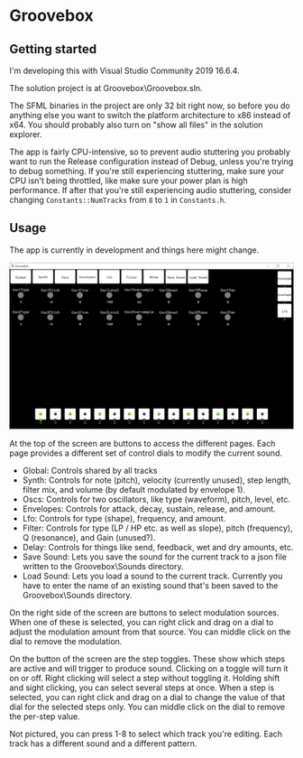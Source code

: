 # Groovebox

## Getting started

I'm developing this with Visual Studio Community 2019 16.6.4.

The solution project is at Groovebox\Groovebox.sln.

The SFML binaries in the project are only 32 bit right now, so before you do anything else you want to switch the platform architecture to x86 instead of x64. You should probably also turn on "show all files" in the solution explorer.

The app is fairly CPU-intensive, so to prevent audio stuttering you probably want to run the Release configuration instead of Debug, unless you're trying to debug something. If you're still experiencing stuttering, make sure your CPU isn't being throttled, like make sure your power plan is high performance. If after that you're still experiencing audio stuttering, consider changing `Constants::NumTracks` from `8` to `1` in `Constants.h`.

## Usage

The app is currently in development and things here might change.

![Screenshot](Images/Screenshot-1.png)

At the top of the screen are buttons to access the different pages. Each page provides a different set of control dials to modify the current sound.

- Global: Controls shared by all tracks
- Synth: Controls for note (pitch), velocity (currently unused), step length, filter
  mix, and volume (by default modulated by envelope 1).
- Oscs: Controls for two oscillators, like type (waveform), pitch, level, etc.
- Envelopes: Controls for attack, decay, sustain, release, and
  amount.
- Lfo: Controls for type (shape), frequency, and amount.
- Filter: Controls for type (LP / HP etc. as well as slope), pitch
  (frequency), Q (resonance), and Gain (unused?).
- Delay: Controls for things like send, feedback, wet and dry amounts, etc.
- Save Sound: Lets you save the sound for the current track to a json file
  written to the Groovebox\Sounds directory.
- Load Sound: Lets you load a sound to the current track. Currently you have
  to enter the name of an existing sound that's been saved to the Groovebox\Sounds directory.

On the right side of the screen are buttons to select modulation sources. When one of these is selected, you can right click and drag on a dial to adjust the modulation amount from that source. You can middle click on the dial to remove the modulation.

On the button of the screen are the step toggles. These show which steps are active and will trigger to produce sound. Clicking on a toggle will turn it on or off. Right clicking will select a step without toggling it. Holding shift and sight clicking, you can select several steps at once. When a step is selected, you can right click and drag on a dial to change the value of that dial for the selected steps only. You can middle click on the dial to remove the per-step value.

Not pictured, you can press 1-8 to select which track you're editing. Each track has a different sound and a different pattern.
